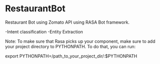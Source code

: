 # RestaurantBot
Restaurant Bot using Zomato API using RASA Bot framework.

-Intent classification
-Entity Extraction

Note: To make sure that Rasa picks up your component, make sure to add your project directory to PYTHONPATH. To do that, you can run:

export PYTHONPATH=/path_to_your_project_dir/:$PYTHONPATH
